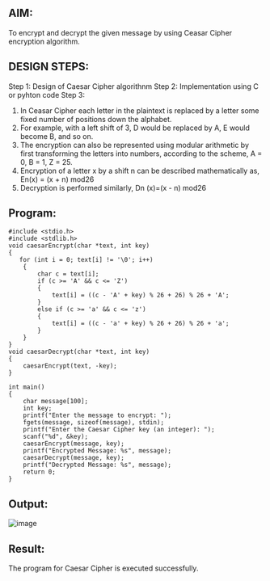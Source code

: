                                                                         

## AIM:
To encrypt and decrypt the given message by using Ceasar Cipher encryption algorithm.
## DESIGN STEPS:
Step 1:
Design of Caesar Cipher algorithnm
Step 2:
Implementation using C or pyhton code
Step 3:
1.	In Ceasar Cipher each letter in the plaintext is replaced by a letter some fixed number of positions down the alphabet.
2.	For example, with a left shift of 3, D would be replaced by A, E would become B, and so on.
3.	The encryption can also be represented using modular arithmetic by first transforming the letters into numbers, according to the
scheme, A = 0, B = 1, Z = 25.
4.	Encryption of a letter x by a shift n can be described mathematically as, En(x) = (x + n) mod26
5.	Decryption is performed similarly, Dn (x)=(x - n) mod26

## Program:
```
#include <stdio.h>
#include <stdlib.h>
void caesarEncrypt(char *text, int key)
{
   for (int i = 0; text[i] != '\0'; i++)
    {
        char c = text[i];
        if (c >= 'A' && c <= 'Z')
        {
            text[i] = ((c - 'A' + key) % 26 + 26) % 26 + 'A';
        }
        else if (c >= 'a' && c <= 'z')
        {
            text[i] = ((c - 'a' + key) % 26 + 26) % 26 + 'a';
        }
    }
}
void caesarDecrypt(char *text, int key)
{
    caesarEncrypt(text, -key);
}

int main()
{
    char message[100];
    int key;
    printf("Enter the message to encrypt: ");
    fgets(message, sizeof(message), stdin);
    printf("Enter the Caesar Cipher key (an integer): ");
    scanf("%d", &key);
    caesarEncrypt(message, key);
    printf("Encrypted Message: %s", message);
    caesarDecrypt(message, key);
    printf("Decrypted Message: %s", message);
    return 0;
}
```






## Output:
 ![image](https://github.com/user-attachments/assets/4d20ab55-911a-4609-9508-9b30b4e4524a)


## Result:
The program for Caesar Cipher is executed successfully.

